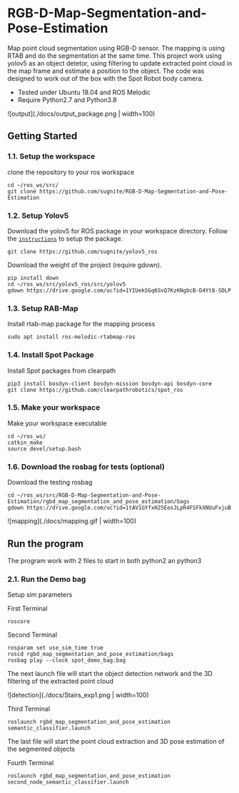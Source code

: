 # RGB-D-Map-Segmentation-and-Pose-Estimation
Map point cloud segmentation using RGB-D sensor. 
The mapping is using RTAB and do the segmentation at the same time.
This project work using yolov5 as an object detetor, using filtering to update extracted point cloud in the map frame and estimate a position to the object.
The code was designed to work out of the box with the Spot Robot body camera.

- Tested under Ubuntu 18.04 and ROS Melodic
- Require Python2.7 and Python3.8

![output](./docs/output_package.png | width=100)

## Getting Started

### 1.1. Setup the workspace

clone the repository to your ros workspace

```shell script
cd ~/ros_ws/src/
git clone https://github.com/sugnite/RGB-D-Map-Segmentation-and-Pose-Estimation
```

### 1.2. Setup Yolov5
Download the yolov5 for ROS package in your workspace directory.
Follow the [`instructions`](https://github.com/ch-sa/labelCloud) to setup the package.

```shell script
git clone https://github.com/sugnite/yolov5_ros
```

Download the weight of the project (require gdown).

```shell script
pip install down
cd ~/ros_ws/src/yolov5_ros/src/yolov5
gdown https://drive.google.com/uc?id=1YIUekSGq6SvQ7KzKNgbcB-D4Yt8-SDLP
```
### 1.3. Setup RAB-Map

Install rtab-map package for the mapping process

```shell script
sudo apt install ros-melodic-rtabmap-ros
```
### 1.4. Install Spot Package

Install Spot packages from clearpath

```shell script
pip3 install bosdyn-client bosdyn-mission bosdyn-api bosdyn-core
git clone https://github.com/clearpathrobotics/spot_ros
```
### 1.5. Make your workspace

Make your workspace executable

```shell script
cd ~/ros_ws/
catkin_make
source devel/setup.bash
```
### 1.6. Download the rosbag for tests (optional)

Download the testing rosbag 

```shell script
cd ~/ros_ws/src/RGB-D-Map-Segmentation-and-Pose-Estimation/rgbd_map_segmentation_and_pose_estimation/bags
gdown https://drive.google.com/uc?id=1tAV1GYfxH25EosJLpR4FSFkXNUuFxjuB
```

![mapping](./docs/mapping.gif | width=100)

## Run the program

The program work with 2 files to start in both python2 an python3

### 2.1. Run the Demo bag

Setup sim parameters

First Terminal
```shell script
roscore
```
Second Terminal
```shell script
rosparam set use_sim_time true
roscd rgbd_map_segmentation_and_pose_estimation/bags 
rosbag play --clock spot_demo_bag.bag
```
The next launch file will start the object detection network and the 3D filtering of the extracted point cloud

![detection](./docs/Stairs_exp1.png | width=100)

Third Terminal
```shell script
roslaunch rgbd_map_segmentation_and_pose_estimation semantic_classifier.launch
```

The last file will start the point cloud extraction and 3D pose estimation of the segmented objects

Fourth Terminal
```shell script
roslaunch rgbd_map_segmentation_and_pose_estimation second_node_semantic_classifier.launch
```


